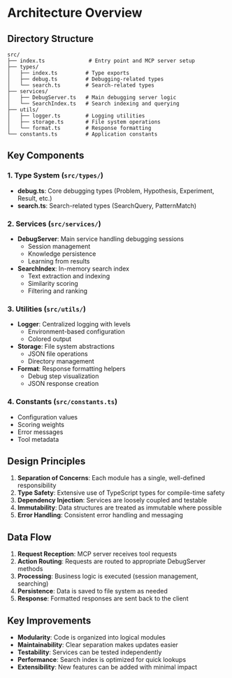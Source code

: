# Architecture Overview

## Directory Structure

```
src/
├── index.ts              # Entry point and MCP server setup
├── types/
│   ├── index.ts         # Type exports
│   ├── debug.ts         # Debugging-related types
│   └── search.ts        # Search-related types
├── services/
│   ├── DebugServer.ts   # Main debugging server logic
│   └── SearchIndex.ts   # Search indexing and querying
├── utils/
│   ├── logger.ts        # Logging utilities
│   ├── storage.ts       # File system operations
│   └── format.ts        # Response formatting
└── constants.ts         # Application constants
```

## Key Components

### 1. Type System (`src/types/`)
- **debug.ts**: Core debugging types (Problem, Hypothesis, Experiment, Result, etc.)
- **search.ts**: Search-related types (SearchQuery, PatternMatch)

### 2. Services (`src/services/`)
- **DebugServer**: Main service handling debugging sessions
  - Session management
  - Knowledge persistence
  - Learning from results
- **SearchIndex**: In-memory search index
  - Text extraction and indexing
  - Similarity scoring
  - Filtering and ranking

### 3. Utilities (`src/utils/`)
- **Logger**: Centralized logging with levels
  - Environment-based configuration
  - Colored output
- **Storage**: File system abstractions
  - JSON file operations
  - Directory management
- **Format**: Response formatting helpers
  - Debug step visualization
  - JSON response creation

### 4. Constants (`src/constants.ts`)
- Configuration values
- Scoring weights
- Error messages
- Tool metadata

## Design Principles

1. **Separation of Concerns**: Each module has a single, well-defined responsibility
2. **Type Safety**: Extensive use of TypeScript types for compile-time safety
3. **Dependency Injection**: Services are loosely coupled and testable
4. **Immutability**: Data structures are treated as immutable where possible
5. **Error Handling**: Consistent error handling and messaging

## Data Flow

1. **Request Reception**: MCP server receives tool requests
2. **Action Routing**: Requests are routed to appropriate DebugServer methods
3. **Processing**: Business logic is executed (session management, searching)
4. **Persistence**: Data is saved to file system as needed
5. **Response**: Formatted responses are sent back to the client

## Key Improvements

- **Modularity**: Code is organized into logical modules
- **Maintainability**: Clear separation makes updates easier
- **Testability**: Services can be tested independently
- **Performance**: Search index is optimized for quick lookups
- **Extensibility**: New features can be added with minimal impact